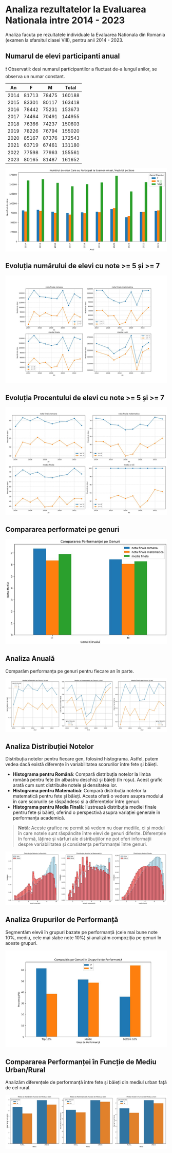 # Analiza rezultatelor la Evaluarea Nationala intre 2014 - 2023
Analiza facuta pe rezultatele individuale la Evaluarea Nationala din Romania (examen la sfarsitul clasei VIII), pentru anii 2014 - 2023.

## Numarul de elevi participanti anual

:exclamation: Observatii: 
desi numarul participantilor a fluctuat de-a lungul anilor, se observa un numar constant.

| An | F | M | Total |
|---------------------------------------|-------------------------------------------------------------------------|---------------------------------------------------------------------------------------------|------------------------------------------------------------------------------------------------------------------------------------------------------|
| 2014 | 81713 | 78475 | 160188 |
| 2015 | 83301 | 80117 | 163418 |
| 2016 | 78442 | 75231 | 153673 |
| 2017 | 74464 | 70491 | 144955 |
| 2018 | 76366 | 74237 | 150603 |
| 2019 | 78226 | 76794 | 155020 |
| 2020 | 85167 | 87376 | 172543 |
| 2021 | 63719 | 67461 | 131180 |
| 2022 | 77598 | 77963 | 155561 |
| 2023 | 80165 | 81487 | 161652 |

![](images/numar_elevi_anual.png)

## Evoluția numărului de elevi cu note >= 5 și >= 7

![](images/evolutie_note.jpg)

## Evoluția Procentului de elevi cu note >= 5 și >= 7

![](images/evolutie_procent_note.jpg)

## Compararea performatei pe genuri

![](images/media_gen.jpg)

## Analiza Anuală
Comparăm performanța pe genuri pentru fiecare an în parte.

![](images/medii_gen_ani.jpg)

## Analiza Distribuției Notelor

Distribuția notelor pentru fiecare gen, folosind histograma. Astfel, putem vedea dacă există diferențe în variabilitatea scorurilor între fete și băieți.

- **Histograma pentru Română**: Compară distribuția notelor la limba română pentru fete (în albastru deschis) și băieți (în roșu). Acest grafic arată cum sunt distribuite notele și densitatea lor.
- **Histograma pentru Matematică**: Compară distribuția notelor la matematică pentru fete și băieți. Acesta oferă o vedere asupra modului în care scorurile se răspândesc și a diferențelor între genuri.
- **Histograma pentru Media Finală**: Ilustrează distribuția mediei finale pentru fete și băieți, oferind o perspectivă asupra variației generale în performanța academică.

> **Notă**: Aceste grafice ne permit să vedem nu doar mediile, ci și modul în care notele sunt răspândite între elevi de genuri diferite. Diferențele în formă, lățime și vârfuri ale distribuțiilor ne pot oferi informații despre variabilitatea și consistența performanței între genuri.

![](images/distributie_note_gen.jpg)

## Analiza Grupurilor de Performanță
Segmentăm elevii în grupuri bazate pe performanță (cele mai bune note 10%, mediu, cele mai slabe note 10%) și analizăm compoziția pe genuri în aceste grupuri.

![](images/top_middle_bottom_percentile.jpg)

## Compararea Performanței în Funcție de Mediu Urban/Rural
Analizăm diferențele de performanță între fete și băieți din mediul urban față de cel rural.

![](images/medie_note_mediu_gen.jpg)
